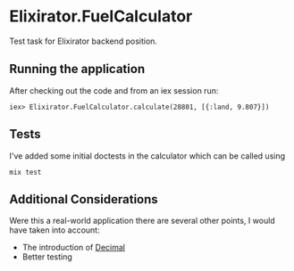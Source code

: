 # Elixirator.FuelCalculator

Test task for Elixirator backend position.

## Running the application

After checking out the code and from an iex session run:

`iex> Elixirator.FuelCalculator.calculate(28801, [{:land, 9.807}])`

## Tests

I've added some initial doctests in the calculator which can be called
using

`mix test`

## Additional Considerations

Were this a real-world application there are several other points, I would have taken into account:

- The introduction of [Decimal](https://hexdocs.pm/decimal/readme.html)
- Better testing
